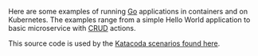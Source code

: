 Here are some examples of running [Go](https://golang.org/) applications in containers and on Kubernetes. The examples range from a simple Hello World application to basic microservice with [CRUD](https://en.wikipedia.org/wiki/Create,_read,_update_and_delete) actions.

This source code is used by the [Katacoda scenarios found here](https://katacoda.com/javajon/courses/kubernetes-containers).
